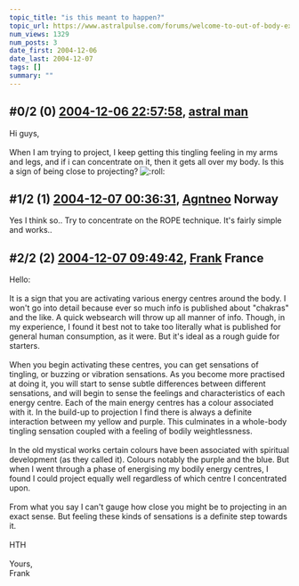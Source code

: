 ```yaml
---
topic_title: "is this meant to happen?"
topic_url: https://www.astralpulse.com/forums/welcome-to-out-of-body-experiences!/is-this-meant-to-happen
num_views: 1329
num_posts: 3
date_first: 2004-12-06
date_last: 2004-12-07
tags: []
summary: ""
---
```


## \#0/2 (0) [2004-12-06 22:57:58](https://www.astralpulse.com/forums/index.php?msg=136538), [astral man](https://www.astralpulse.com/forums/profile/?u=7472)  ##
<section>
Hi guys,
<br>
<br>
When I am trying to project, I keep getting this tingling feeling in my arms and legs, and if i can concentrate on it, then it gets all over my body. Is this a sign of being close to projecting?
<img alt=":roll:" class="smiley" src="https://www.astralpulse.com/forums/Smileys/fugue/rolleyes.png" title="Roll Eyes"/>
</section>

## \#1/2 (1) [2004-12-07 00:36:31](https://www.astralpulse.com/forums/index.php?msg=136547), [Agntneo](https://www.astralpulse.com/forums/profile/?u=4241) Norway ##
<section>
Yes I think so.. Try to concentrate on the ROPE technique. It's fairly simple and works..
</section>

## \#2/2 (2) [2004-12-07 09:49:42](https://www.astralpulse.com/forums/index.php?msg=136638), [Frank](https://www.astralpulse.com/forums/profile/?u=359) France ##
<section>
Hello:
<br>
<br>
It is a sign that you are activating various energy centres around the body. I won't go into detail because ever so much info is published about "chakras" and the like. A quick websearch will throw up all manner of info. Though, in my experience, I found it best not to take too literally what is published for general human consumption, as it were. But it's ideal as a rough guide for starters.
<br>
<br>
When you begin activating these centres, you can get sensations of tingling, or buzzing or vibration sensations. As you become more practised at doing it, you will start to sense subtle differences between different sensations, and will begin to sense the feelings and characteristics of each energy centre. Each of the main energy centres has a colour associated with it. In the build-up to projection I find there is always a definite interaction between my yellow and purple. This culminates in a whole-body tingling sensation coupled with a feeling of bodily weightlessness.
<br>
<br>
In the old mystical works certain colours have been associated with spiritual development (as they called it). Colours notably the purple and the blue. But when I went through a phase of energising my bodily energy centres, I found I could project equally well regardless of which centre I concentrated upon.
<br>
<br>
From what you say I can't gauge how close you might be to projecting in an exact sense. But feeling these kinds of sensations is a definite step towards it.
<br>
<br>
HTH
<br>
<br>
Yours,
<br>
Frank
</section>